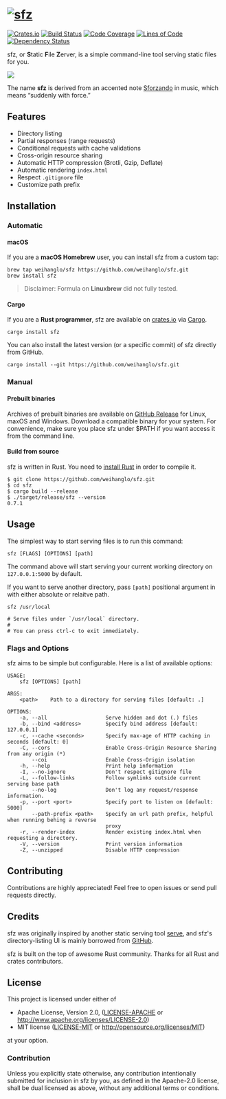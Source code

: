# [![sfz](.github/sfz.svg)][sfz]

[![Crates.io](https://img.shields.io/crates/v/sfz.svg)](https://crates.io/crates/sfz)
[![Build Status](https://github.com/weihanglo/sfz/workflows/CI/badge.svg)](https://github.com/weihanglo/sfz/actions?query=workflow%3ACI)
[![Code Coverage](https://codecov.io/gh/weihanglo/sfz/coverage.svg)](https://codecov.io/gh/weihanglo/sfz)
[![Lines of Code](https://tokei.rs/b1/github/weihanglo/sfz?category=code)][sfz]
[![Dependency Status](https://deps.rs/repo/github/weihanglo/sfz/status.svg)](https://deps.rs/repo/github/weihanglo/sfz)

sfz, or **S**tatic **F**ile **Z**erver, is a simple command-line tool serving static files for you.

![](.github/cover.png)

The name **sfz** is derived from an accented note [Sforzando][sforzando] in music, which means “suddenly with force.”

[sfz]: https://github.com/weihanglo/sfz
[sforzando]: https://en.wikipedia.org/wiki/Dynamics_(music)#Sudden_changes_and_accented_notes

## Features

- Directory listing
- Partial responses (range requests)
- Conditional requests with cache validations
- Cross-origin resource sharing
- Automatic HTTP compression (Brotli, Gzip, Deflate)
- Automatic rendering `index.html`
- Respect `.gitignore` file
- Customize path prefix

## Installation

### Automatic

#### macOS

If you are a **macOS Homebrew** user, you can install sfz from a custom tap:

```shell
brew tap weihanglo/sfz https://github.com/weihanglo/sfz.git
brew install sfz
```

> Disclaimer: Formula on **Linuxbrew** did not fully tested.

#### Cargo

If you are a **Rust programmer**, sfz are available on [crates.io][crates.io] via [Cargo][cargo].

```shell
cargo install sfz
```

You can also install the latest version (or a specific commit) of sfz directly from GitHub.

```shell
cargo install --git https://github.com/weihanglo/sfz.git
```

[crates.io]: https://crates.io
[cargo]: https://doc.rust-lang.org/cargo/

### Manual

#### Prebuilt binaries

Archives of prebuilt binaries are available on [GitHub Release][gh-release] for Linux, maxOS and Windows. Download a compatible binary for your system. For convenience, make sure you place sfz under $PATH if you want access it from the command line.

[gh-release]: https://github.com/weihanglo/sfz/releases

#### Build from source

sfz is written in Rust. You need to [install Rust][install-rust] in order to compile it.

```shell
$ git clone https://github.com/weihanglo/sfz.git
$ cd sfz
$ cargo build --release
$ ./target/release/sfz --version
0.7.1
```

[install-rust]: https://www.rust-lang.org/install.html

## Usage

The simplest way to start serving files is to run this command:

```shell
sfz [FLAGS] [OPTIONS] [path]
```

The command above will start serving your current working directory on `127.0.0.1:5000` by default.

If you want to serve another directory, pass `[path]` positional argument in with either absolute or relaitve path.

```shell
sfz /usr/local

# Serve files under `/usr/local` directory.
# 
# You can press ctrl-c to exit immediately.
```

### Flags and Options

sfz aims to be simple but configurable. Here is a list of available options:

```
USAGE:
    sfz [OPTIONS] [path]

ARGS:
    <path>    Path to a directory for serving files [default: .]

OPTIONS:
    -a, --all                   Serve hidden and dot (.) files
    -b, --bind <address>        Specify bind address [default: 127.0.0.1]
    -c, --cache <seconds>       Specify max-age of HTTP caching in seconds [default: 0]
    -C, --cors                  Enable Cross-Origin Resource Sharing from any origin (*)
        --coi                   Enable Cross-Origin isolation
    -h, --help                  Print help information
    -I, --no-ignore             Don't respect gitignore file
    -L, --follow-links          Follow symlinks outside current serving base path
        --no-log                Don't log any request/response information.
    -p, --port <port>           Specify port to listen on [default: 5000]
        --path-prefix <path>    Specify an url path prefix, helpful when running behing a reverse
                                proxy
    -r, --render-index          Render existing index.html when requesting a directory.
    -V, --version               Print version information
    -Z, --unzipped              Disable HTTP compression
```

## Contributing

Contributions are highly appreciated! Feel free to open issues or send pull requests directly.

## Credits

sfz was originally inspired by another static serving tool [serve][serve], and sfz's directory-listing UI is mainly borrowed from [GitHub][github].

sfz is built on the top of awesome Rust community. Thanks for all Rust and crates contributors.

[serve]: https://github.com/zeit/serve
[github]: https://github.com/

## License

This project is licensed under either of

- Apache License, Version 2.0, ([LICENSE-APACHE](LICENSE-APACHE) or http://www.apache.org/licenses/LICENSE-2.0)
- MIT license ([LICENSE-MIT](LICENSE-MIT) or http://opensource.org/licenses/MIT)

at your option.

### Contribution

Unless you explicitly state otherwise, any contribution intentionally submitted for inclusion in sfz by you, as defined in the Apache-2.0 license, shall be dual licensed as above, without any additional terms or conditions.
